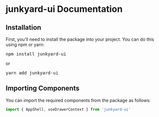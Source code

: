 <h1>junkyard-ui Documentation</h1>

<h2>Installation</h2>

First, you'll need to install the package into your project. You can do this using npm or yarn:

<pre>
npm install junkyard-ui
</pre>

or

<pre>
yarn add junkyard-ui
</pre>

<h2>Importing Components</h2>

You can import the required components from the package as follows:

```javascript
import { AppShell, useDrawerContext } from 'junkyard-ui'
```
